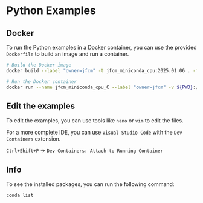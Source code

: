 # Python Examples

## Docker

To run the Python examples in a Docker container, you can use the provided `Dockerfile` to build an image and run a container.

```bash
# Build the Docker image
docker build --label "owner=jfcm" -t jfcm_miniconda_cpu:2025.01.06 . -f Dockerfile

# Run the Docker container
docker run --name jfcm_miniconda_cpu_C --label "owner=jfcm" -v ${PWD}:/examples -it jfcm_miniconda_cpu:2025.01.06 /bin/bash
```

## Edit the examples

To edit the examples, you can use tools like `nano` or `vim` to edit the files.

For a more complete IDE, you can use `Visual Studio Code` with the `Dev Containers` extension.

`Ctrl+Shift+P` -> `Dev Containers: Attach to Running Container`


## Info

To see the installed packages, you can run the following command:

```bash
conda list
```